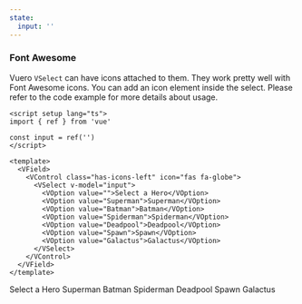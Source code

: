 ```yaml
---
state:
  input: ''
---
```


### Font Awesome

Vuero `VSelect` can have icons attached to them.
They work pretty well with Font Awesome icons. You can add an
icon element inside the select. Please refer to the code example
for more details about usage.

<!--code-->

```vue
<script setup lang="ts">
import { ref } from 'vue'

const input = ref('')
</script>

<template>
  <VField>
    <VControl class="has-icons-left" icon="fas fa-globe">
      <VSelect v-model="input">
        <VOption value="">Select a Hero</VOption>
        <VOption value="Superman">Superman</VOption>
        <VOption value="Batman">Batman</VOption>
        <VOption value="Spiderman">Spiderman</VOption>
        <VOption value="Deadpool">Deadpool</VOption>
        <VOption value="Spawn">Spawn</VOption>
        <VOption value="Galactus">Galactus</VOption>
      </VSelect>
    </VControl>
  </VField>
</template>
```

<!--/code-->

<!--example-->

<VField>
  <VControl class="has-icons-left" icon="fas fa-globe">
    <VSelect v-model="frontmatter.state.input">
      <VOption value="">Select a Hero</VOption>
      <VOption value="Superman">Superman</VOption>
      <VOption value="Batman">Batman</VOption>
      <VOption value="Spiderman">Spiderman</VOption>
      <VOption value="Deadpool">Deadpool</VOption>
      <VOption value="Spawn">Spawn</VOption>
      <VOption value="Galactus">Galactus</VOption>
    </VSelect>
  </VControl>
</VField>

<!--/example-->
